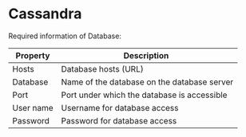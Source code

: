 # Cassandra

Required information of Database:

| Property  | Description                                 |
| --------- | ------------------------------------------- |
| Hosts     | Database hosts (URL)                        |
| Database  | Name of the database on the database server |
| Port      | Port under which the database is accessible |
| User name | Username for database access                |
| Password  | Password for database access                |
